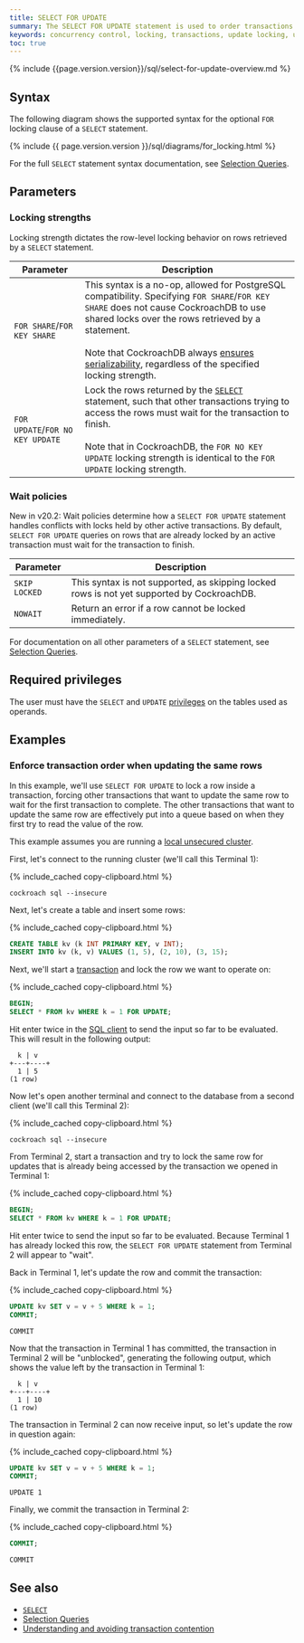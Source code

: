 ```yaml
---
title: SELECT FOR UPDATE
summary: The SELECT FOR UPDATE statement is used to order transactions under contention.
keywords: concurrency control, locking, transactions, update locking, update, contention
toc: true
---
```


{% include {{page.version.version}}/sql/select-for-update-overview.md %}

## Syntax

The following diagram shows the supported syntax for the optional `FOR` locking clause of a `SELECT` statement.

<div>
{% include {{ page.version.version }}/sql/diagrams/for_locking.html %}
</div>

For the full `SELECT` statement syntax documentation, see [Selection Queries](selection-queries.html).

## Parameters

### Locking strengths

Locking strength dictates the row-level locking behavior on rows retrieved by a `SELECT` statement.

Parameter | Description
----------|------------
`FOR SHARE`/`FOR KEY SHARE` | This syntax is a no-op, allowed for PostgreSQL compatibility. Specifying `FOR SHARE`/`FOR KEY SHARE` does not cause CockroachDB to use shared locks over the rows retrieved by a statement.<br><br>Note that CockroachDB always [ensures serializability](demo-serializable.html), regardless of the specified locking strength.
`FOR UPDATE`/`FOR NO KEY UPDATE` | Lock the rows returned by the [`SELECT`](selection-queries.html) statement, such that other transactions trying to access the rows must wait for the transaction to finish.<br><br>Note that in CockroachDB, the `FOR NO KEY UPDATE` locking strength is identical to the `FOR UPDATE` locking strength.

### Wait policies

<span class="version-tag">New in v20.2:</span> Wait policies determine how a `SELECT FOR UPDATE` statement handles conflicts with locks held by other active transactions. By default, `SELECT FOR UPDATE` queries on rows that are already locked by an active transaction must wait for the transaction to finish.

Parameter | Description
----------|------------
`SKIP LOCKED` | This syntax is not supported, as skipping locked rows is not yet supported by CockroachDB.
`NOWAIT` | Return an error if a row cannot be locked immediately.

For documentation on all other parameters of a `SELECT` statement, see [Selection Queries](selection-queries.html).

## Required privileges

The user must have the `SELECT` and `UPDATE` [privileges](authorization.html#assign-privileges) on the tables used as operands.

## Examples

### Enforce transaction order when updating the same rows

In this example, we'll use `SELECT FOR UPDATE` to lock a row inside a transaction, forcing other transactions that want to update the same row to wait for the first transaction to complete. The other transactions that want to update the same row are effectively put into a queue based on when they first try to read the value of the row.

This example assumes you are running a [local unsecured cluster](start-a-local-cluster.html).

First, let's connect to the running cluster (we'll call this Terminal 1):

{% include_cached copy-clipboard.html %}
~~~ shell
cockroach sql --insecure
~~~

Next, let's create a table and insert some rows:

{% include_cached copy-clipboard.html %}
~~~ sql
CREATE TABLE kv (k INT PRIMARY KEY, v INT);
INSERT INTO kv (k, v) VALUES (1, 5), (2, 10), (3, 15);
~~~

Next, we'll start a [transaction](transactions.html) and lock the row we want to operate on:

{% include_cached copy-clipboard.html %}
~~~ sql
BEGIN;
SELECT * FROM kv WHERE k = 1 FOR UPDATE;
~~~

Hit enter twice in the [SQL client](cockroach-sql.html) to send the input so far to be evaluated.  This will result in the following output:

~~~
  k | v
+---+----+
  1 | 5
(1 row)
~~~

Now let's open another terminal and connect to the database from a second client (we'll call this Terminal 2):

{% include_cached copy-clipboard.html %}
~~~ shell
cockroach sql --insecure
~~~

From Terminal 2, start a transaction and try to lock the same row for updates that is already being accessed by the transaction we opened in Terminal 1:

{% include_cached copy-clipboard.html %}
~~~ sql
BEGIN;
SELECT * FROM kv WHERE k = 1 FOR UPDATE;
~~~

Hit enter twice to send the input so far to be evaluated. Because Terminal 1 has already locked this row, the `SELECT FOR UPDATE` statement from Terminal 2 will appear to "wait".

Back in Terminal 1, let's update the row and commit the transaction:

{% include_cached copy-clipboard.html %}
~~~ sql
UPDATE kv SET v = v + 5 WHERE k = 1;
COMMIT;
~~~

~~~
COMMIT
~~~

Now that the transaction in Terminal 1 has committed, the transaction in Terminal 2 will be "unblocked", generating the following output, which shows the value left by the transaction in Terminal 1:

~~~
  k | v
+---+----+
  1 | 10
(1 row)
~~~

The transaction in Terminal 2 can now receive input, so let's update the row in question again:

{% include_cached copy-clipboard.html %}
~~~ sql
UPDATE kv SET v = v + 5 WHERE k = 1;
COMMIT;
~~~

~~~
UPDATE 1
~~~

Finally, we commit the transaction in Terminal 2:

{% include_cached copy-clipboard.html %}
~~~ sql
COMMIT;
~~~

~~~
COMMIT
~~~

## See also

- [`SELECT`](select-clause.html)
- [Selection Queries](selection-queries.html)
- [Understanding and avoiding transaction contention][transaction_contention]

<!-- Reference links -->

[transaction_contention]: performance-best-practices-overview.html#understanding-and-avoiding-transaction-contention
[retries]: transactions.html#client-side-intervention
[select]: select-clause.html

